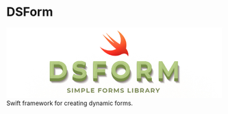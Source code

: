 # DSForm

![DSForm Logo](https://github.com/dimebt/DSForm/blob/master/DSForm.jpg)
Swift framework for creating dynamic forms.
